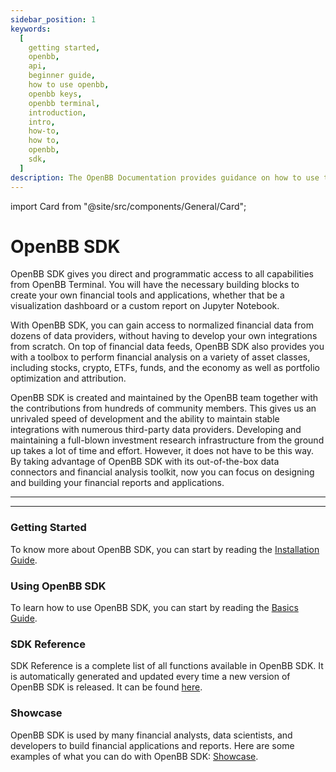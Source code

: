 ```yaml
---
sidebar_position: 1
keywords:
  [
    getting started,
    openbb,
    api,
    beginner guide,
    how to use openbb,
    openbb keys,
    openbb terminal,
    introduction,
    intro,
    how-to,
    how to,
    openbb,
    sdk,
  ]
description: The OpenBB Documentation provides guidance on how to use the OpenBB SDK, a free, custom built financial SDK that will help you make more informed decisions, faster.
---
```


import Card from "@site/src/components/General/Card";

# OpenBB SDK

OpenBB SDK gives you direct and programmatic access to all capabilities from OpenBB Terminal. You will have the necessary building blocks to create your own financial tools and applications, whether that be a visualization dashboard or a custom report on Jupyter Notebook.

With OpenBB SDK, you can gain access to normalized financial data from dozens of data providers, without having to develop your own integrations from scratch. On top of financial data feeds, OpenBB SDK also provides you with a toolbox to perform financial analysis on a variety of asset classes, including stocks, crypto, ETFs, funds, and the economy as well as portfolio optimization and attribution.

OpenBB SDK is created and maintained by the OpenBB team together with the contributions from hundreds of community members. This gives us an unrivaled speed of development and the ability to maintain stable integrations with numerous third-party data providers. Developing and maintaining a full-blown investment research infrastructure from the ground up takes a lot of time and effort. However, it does not have to be this way. By taking advantage of OpenBB SDK with its out-of-the-box data connectors and financial analysis toolkit, now you can focus on designing and building your financial reports and applications.

---

<Card
	type="sdk"
	title="What is OpenBB SDK?"
	description="OpenBB SDK is a Python library that provides you with a set of tools to access
financial data and perform financial analysis."
 />

<Card
	type="sdk"
	title="Who uses it?"
	description="OpenBB SDK is used by financial analysts, data scientists, and developers to
build financial applications and reports."
 />

---

### Getting Started

To know more about OpenBB SDK, you can start by reading the [Installation Guide](/sdk/quickstart/installation).

### Using OpenBB SDK

To learn how to use OpenBB SDK, you can start by reading the [Basics Guide](/sdk/guides/basics).

### SDK Reference

SDK Reference is a complete list of all functions available in OpenBB SDK. It is automatically generated and updated every time a new version of OpenBB SDK is released. It can be found [here](/sdk/reference).

### Showcase

OpenBB SDK is used by many financial analysts, data scientists, and developers to build financial applications and reports. Here are some examples of what you can do with OpenBB SDK: [Showcase](/sdk/showcase).
